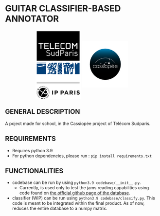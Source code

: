 # GUITAR CLASSIFIER-BASED ANNOTATOR
<p align="center">
  <img src="logos/Logo_TSP_IP_Paris_-_Baseline_Noir.png" width="30%" style="vertical-align: middle;"/>
  <img src="logos/cassiopee-logo.png" width="30%" style="vertical-align: middle;"/>
</p>

## GENERAL DESCRIPTION
A poject made for school, in the Cassiopée project of Télécom Sudparis.
## REQUIREMENTS
 * Requires python 3.9
 * For python dependencies, please run :
   ```pip install requirements.txt```

## FUNCTIONALITIES

 * codebase can be run by using `python3.9 codebase/__init__.py`.
   * Currently, is used only to test the jams reading capabilities using code found on [the official github page of the database](https://github.com/marl/GuitarSet).
 * classifier (WIP) can be run using `python3.9 codebase/classify.py`. This code is meant to be integrated within the final product. As of now, reduces the entire database to a numpy matrix.